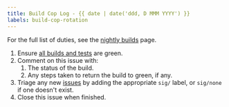 ```yaml
---
title: Build Cop Log - {{ date | date('ddd, D MMM YYYY') }}
labels: build-cop-rotation
---
```


For the full list of duties, see the [nightly builds](https://www.spinnaker.io/community/contributing/nightly-builds/#build-cop) page.

1. Ensure [all builds and tests](https://www.spinnaker.io/community/contributing/build-statuses/) are green.
1. Comment on this issue with:
    1. The status of the build.
    1. Any steps taken to return the build to green, if any.
1. Triage any new [issues](https://github.com/spinnaker/spinnaker/issues) by adding the appropriate `sig/` label, or `sig/none` if one doesn't exist.
1. Close this issue when finished.
